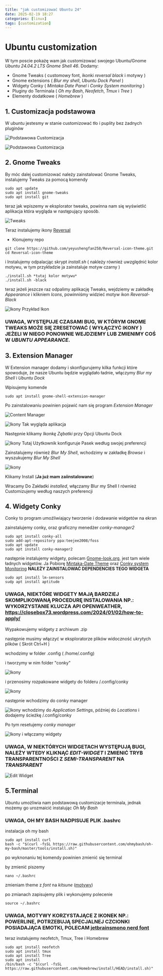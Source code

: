```yaml
---
title: "jak customizować Ubuntu 24"
date: 2025-02-19 18:27
categories: [linux]
tags: [customization]
---
```

# Ubuntu customization
W tym poscie pokażę wam jak customizować swojego Ubuntu/Gnome *Ubuntu 24.04.2 LTS* *Gnome Shell 46*. Dodamy:
- Gnome Tweaks ( customowy font, ikonki *reversal black* i motywy )
- Gnome extensions ( *Blur my shell*, *Ubuntu Dock Panel* )
- Widgety Conky ( *Mintaka Date Panel* i *Conky System monitoring* )
- Pluginy do Terminala ( *Oh my Bash*, *Neofetch*, *Tmux* i *Tree* )
- Elementy dodatkowe ( *Homebrew* )

## 1. Customizacja podstawowa
W ubuntu jestesmy w stanie customizować tło i puplity bez żadnych pluginów 

![Podstawowa Customizacja](/assets/Screenshot%20from%202025-02-19%2018-43-46.png "Podstawowa Customizacja")

![Podstawowa Customizacja](/assets/custom2.png "Podstawowa Customizacja")

## 2. Gnome Tweaks

By móc dalej customizować należy zainstalować Gnome Tweaks, instalujemy Tweaks za pomocą komendy
````console
sudo apt update
sudo apt install gnome-tweaks
sudo apt install git
````
teraz jak wpiszemy w eksplorator tweaks, powinna nam się wyświetlić aplikacja która wygląda w następujący sposób.

![Tweaks](/assets/tweaks.png "Tweaks")

Teraz instalujemy ikony [Reversal](https://github.com/yeyushengfan258/Reversal-icon-theme)

- Klonujemy repo

````console
git clone https://github.com/yeyushengfan258/Reversal-icon-theme.git
cd Reversal-icon-theme
````
i Instalujemy odpalacjąc skrypt *install.sh* ( nakleży również uwzględnić kolor motywu, w tym przykładzie ja zainstaluje motyw czarny )
````console
./install.sh *tutaj kolor motywu*
./install.sh -black
````
teraz jeżeli jeszcze raz odpalimy aplikację Tweaks, wejdziemy w zakładkę *Appearance* i klikniem *Icons*, powinniśmy widzieć motyw ikon  *Reversal-Black*

![Ikony](/assets/Screenshot%20from%202025-02-19%2019-01-58.png "Ikony")
Przykład Ikon

### UWAGA, WYSTĘPUJE CZASAMI BUG, W KTÓRYM GNOME TWEAKS MOŻE SIĘ ZRESETOWAĆ ( WYŁĄCZYĆ IKONY ) JEŻELI W NIEGO PONOWNIE WEJDZIEMY LUB ZMIENIMY COŚ W *UBUNTU APPEARANCE*.

## 3. Extension Manager
W Extension manager dodamy i skonfigurujemy kilka funkcji które spowoduje, że nasze Ubuntu będzie wyglądało ładnie, włączymy *Blur my Shell* i *Ubuntu Dock*

Wpisujemy komende

```Console
sudo apt install gnome-shell-extension-manager
````

Po zainstalowaniu powinien pojawić nam się program *Extension Manager*


![Content Manager](/assets/Screenshot%20from%202025-02-19%2019-08-29.png)

![Ikony](/assets/Screenshot%20from%202025-02-19%2019-09-09.png)
Tak wygląda aplikacja

Następnie klikamy *Ikonkę Zębatki* przy Opcji Ubuntu Dock


![Ikony](/assets/Screenshot%20from%202025-02-19%2019-11-22.png)
Tutaj Użytkownik konfiguruje Pasek według swojej preferencji

Zainstalujemy również *Blur My Shell*, wchodzimy w zakładkę *Browse* i wyszukujemy *Blur My Shell*


![Ikony](/assets/Screenshot%20from%202025-02-19%2019-14-11.png)

Klikamy Install (**Ja już mam zaiinstalowane**)

Wracamy Do Zakładki *installed*, włączamy Blur my Shell I również Customizujemy według naszych preferencji

## 4. Widgety Conky
Conky to program umożliwiający tworzenie i dodawanie widgetów na ekran

zainstalujemy conky, oraz graficzny menedżer *conky-manager2*

````console
sudo apt install conky-all
sudo add-apt-repository ppa:teejee2008/foss
sudo apt update
sudo apt install conky-manager2
````
następnie instalujemy widgety, polecam [Gnome-look.org](
https://www.gnome-look.org/browse?cat=124&page=1&ord=latest), jest tam wiele ładnych widgetów.
Ja Pobiorę [Mintaka-Date Theme](https://www.gnome-look.org/p/1989052) oraz [Conky system Monitoring](https://www.gnome-look.org/p/2025937)
**NALEŻY ZAINSTALOWAĆ DEPENDENCIES TEGO WIDGETA**

```console
sudo apt install lm-sensors
sudp apt install aptitude
````

### UWAGA, NIEKTÓRE WIDGETY MAJĄ BARDZIEJ SKOMPLIKOWANĄ PROCEDURĘ INSTALOWANIA NP.: WYKORZYSTANIE KLUCZA API OPENWEATHER, https://closebox73.wordpress.com/2024/01/02/how-to-apply/

Wypakowujemy widgety z archiwum .zip

następnie musimy włączyć w eksploratorze plików widoczność ukrytych plików ( Skrót Ctrl+H )

wchodzimy w folder .config ( /home/.config)

i tworzymy w nim folder "conky"

![Ikony](/assets/Screenshot%20from%202025-02-19%2019-33-58.png)

i przenosimy rozpakowane widgety do folderu /.config/conky

![Ikony](/assets/Screenshot%20from%202025-02-19%2019-35-00.png)

następnie wchodzimy do conky manager

![Ikony](/assets/Screenshot%20from%202025-02-19%2019-36-07.png)
wchodzimy do *Application Settings*, później do *Locations* i dodajemy ścieżkę /.config/conky

Po tym resetujemy *conky manager*

![Ikony](/assets/Screenshot%20from%202025-02-19%2019-48-43.png)
i włączamy widgety

### UWAGA, W NIEKTÓRYCH WIDGETACH WYSTĘPUJĄ BUGI, NALEŻY WTEDY KLIKNĄĆ *EDIT-WIDGET* I ZMIENIĆ TRYB TRANSPARENTNOŚCI Z *SEMI-TRANSPARENT* NA *TRANSPARENT* 

![Edit Widget](/assets/Screenshot%20from%202025-02-19%2019-57-58.png)

## 5.Terminal
Ubuntu umożliwia nam podstawową customizacje terminala, jednak możemy go urozmaicić instalując *Oh My Bash*
### UWAGA, OH MY BASH NADPISUJE PLIK .bashrc

instalacja oh my bash
```console
sudo apt install curl
bash -c "$(curl -fsSL https://raw.githubusercontent.com/ohmybash/oh-my-bash/master/tools/install.sh)"
````
po wyknonaniu tej komendy powinien zmienić się terminal

by zmienić piszemy

````console
nano ~/.bashrc
````
zmieniam theme z *font* na *kitsune* ([motywy](https://github.com/ohmybash/oh-my-bash/blob/master/themes/THEMES.md))

po zmianach zapisujemy plik i wykonujemy polecenie
````console
source ~/.bashrc
````
### UWAGA, MOTYWY KORZYSTAJĄCE Z IKONEK NP.: POWERLINE, POTRZEBUJĄ SPECJALNEJ CZCIONKI POSIADAJĄCA EMOTKI, POLECAM [jetbrainsmono nerd font](https://www.nerdfonts.com/font-downloads) 

teraz instalujemy neofetch, Tmux, Tree i Homebrew
````console
sudo apt install neofetch
sudo apt install tmux
sudo apt install Tree
sudo apt install 
/bin/bash -c "$(curl -fsSL https://raw.githubusercontent.com/Homebrew/install/HEAD/install.sh)"
````

